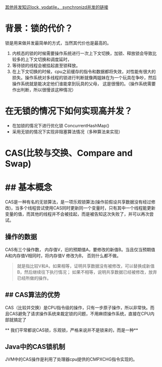 

[其他并发知识lock, vodatile， synchronizd并发的链接](https://github.com/wabc1994/Leetcode2/blob/master/Java%E5%9F%BA%E7%A1%80/%E5%85%B3%E9%94%AE%E5%AD%97/lock%E5%92%8Csynchronized%E7%9A%84%E5%8C%BA%E5%88%AB.md)

# 背景：锁的代价？
锁是用来做并发最简单的方式，当然其代价也是最高的。
1. 内核态的锁的时候需要操作系统进行一次上下文切换，加锁、释放锁会导致比较多的上下文切换和调度延时，
2. 等待锁的线程会被挂起直至锁释放。
3. 在上下文切换的时候，cpu之前缓存的指令和数据都将失效，对性能有很大的损失。操作系统对多线程的锁进行判断就像两姐妹在为一个玩具在争吵，然后操作系统就是能决定他们谁能拿到玩具的父母， 这是很慢的。（操作系统需要作出判断，所以很慢该这种情况）
# 在无锁的情况下如何实现高并发？
 - 在加锁的情况下进行优化锁 ConcurrentHashMap()
 - 采用无锁的情况下实现非阻塞算法情况（多种算法来实现）

# CAS(比较与交换、Compare and Swap)

# ## 基本概念 

CAS是一种有名的无锁算法，是一项乐观锁算法(操作前假设共享数据没有经过修改)，当多个线程尝试使用CAS同时更新同一个变量时，只有其中一个线程能更新变量的值，而其他的线程并不会被挂起，而是被告知这次失败了，并可以再次尝试。

## 操作的数据

CAS有三个操作数， 内存值V，旧的预期值A，要修改的新值B。当且仅当预期值A和内存值V相同时，将内存值V 修改为B， 否则什么都不做。 

> 就是指比较V和A，如果相等，证明共享数据没有被修改，可以替换成新值B，然后继续往下执行情况； 如果不相等，说明共享数据已经被修改，放弃已经所做的操作。

## ## CAS算法的优势

CAS（比较并交换）是CPU指令级的操作，只有一步原子操作，所以非常快。而且CAS避免了请求操作系统来裁定锁的问题，不用麻烦操作系统，直接在CPU内部就搞定了

** 我们平常都说CAS锁，乐观锁，严格来说并不是锁来的，而是一种**

## Java中的CAS锁机制
JVM中的CAS操作是利用了处理器cpu提供的CMPXCHG指令实现的。


